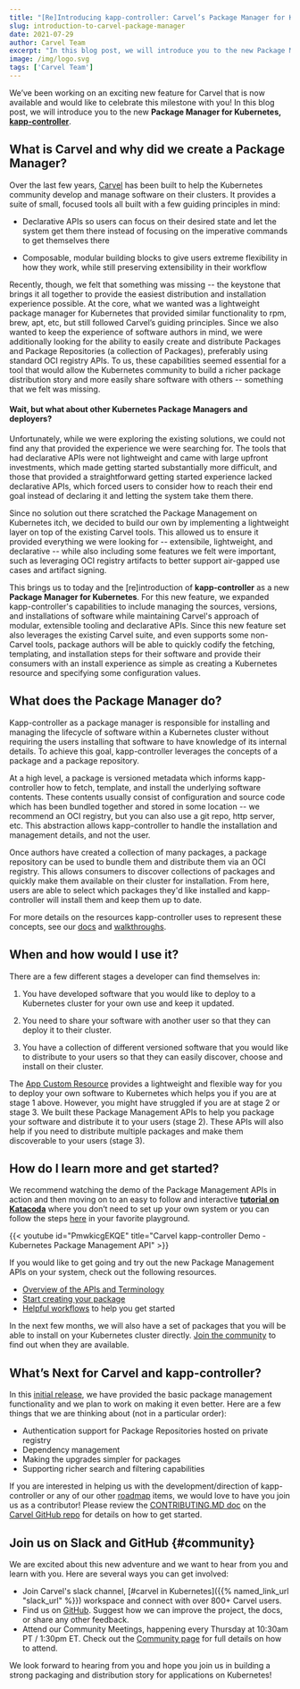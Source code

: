 ```yaml
---
title: "[Re]Introducing kapp-controller: Carvel’s Package Manager for Kubernetes"
slug: introduction-to-carvel-package-manager
date: 2021-07-29
author: Carvel Team
excerpt: "In this blog post, we will introduce you to the new Package Manager for Kubernetes, kapp-controller..."
image: /img/logo.svg
tags: ['Carvel Team']
---
```


We’ve been working on an exciting new feature for Carvel that is now available and would like to celebrate this milestone with you! In this blog post, we will introduce you to the new **Package Manager for Kubernetes, [kapp-controller](/kapp-controller/)**.

## What is Carvel and why did we create a Package Manager?

Over the last few years, [Carvel](/) has been built to help the Kubernetes community develop and manage software on their clusters. It provides a suite of small, focused tools all built with a few guiding principles in mind:

* Declarative APIs so users can focus on their desired state and let the system get them there instead of focusing on the imperative commands to get themselves there

* Composable, modular building blocks to give users extreme flexibility in how they work, while still preserving extensibility in their workflow

Recently, though, we felt that something was missing -- the keystone that brings it all together to provide the easiest distribution and installation experience possible. At the core, what we wanted was a lightweight package manager for Kubernetes that provided similar functionality to rpm, brew, apt, etc, but still followed Carvel’s guiding principles. Since we also wanted to keep the experience of software authors in mind, we were additionally looking for the ability to easily create and distribute Packages and Package Repositories (a collection of Packages), preferably using standard OCI registry APIs. To us, these capabilities seemed essential for a tool that would allow the Kubernetes community to build a richer package distribution story and more easily share software with others -- something that we felt was missing.

#### Wait, but what about other Kubernetes Package Managers and deployers?

Unfortunately, while we were exploring the existing solutions, we could not find any that provided the experience we were searching for. The tools that had declarative APIs were not lightweight and came with large upfront investments, which made getting started substantially more difficult, and those that provided a straightforward getting started experience lacked declarative APIs, which forced users to consider how to reach their end goal instead of declaring it and letting the system take them there.

Since no solution out there scratched the Package Management on Kubernetes itch, we decided to build our own by implementing a lightweight layer on top of the existing Carvel tools. This allowed us to ensure it provided everything we were looking for -- extensibile, lightweight, and declarative -- while also including some features we felt were important, such as leveraging OCI registry artifacts to better support air-gapped use cases and artifact signing.

This brings us to today and the [re]introduction of **kapp-controller** as a new **Package Manager for Kubernetes**. For this new feature, we expanded kapp-controller's capabilities to include managing the sources, versions, and installations of software while maintaining Carvel's approach of modular, extensible tooling and declarative APIs. Since this new feature set also leverages the existing Carvel suite, and even supports some non-Carvel tools, package authors will be able to quickly codify the fetching, templating, and installation steps for their software and provide their consumers with an install experience as simple as creating a Kubernetes resource and specifying some configuration values.

## What does the Package Manager do?

Kapp-controller as a package manager is responsible for installing and managing the lifecycle of software within a Kubernetes cluster without requiring the users installing that software to have knowledge of its internal details. To achieve this goal, kapp-controller leverages the concepts of a package and a package repository.

At a high level, a package is versioned metadata which informs kapp-controller how to fetch, template, and install the underlying software contents. These contents usually consist of configuration and source code which has been bundled together and stored in some location --  we recommend an OCI registry, but you can also use a git repo, http server, etc. This abstraction allows kapp-controller to handle the installation and management details, and not the user.

Once authors have created a collection of many packages, a package repository can be used to bundle them and distribute them via an OCI registry. This allows consumers to discover collections of packages and quickly make them available on their cluster for installation. From here, users are able to select which packages they'd like installed and kapp-controller will install them and keep them up to date.

For more details on the resources kapp-controller uses to represent these concepts, see our [docs](/kapp-controller/docs/latest/packaging/#terminology) and [walkthroughs](/kapp-controller/#examples).

## When and how would I use it?

There are a few different stages a developer can find themselves in:

1. You have developed software that you would like to deploy to a Kubernetes cluster for your own use and keep it updated.

2. You need to share your software with another user so that they can deploy it to their cluster.

3. You have a collection of different versioned software that you would like to distribute to your users so that they can easily discover, choose and install on their cluster.

The [App Custom Resource](/kapp-controller/docs/latest/app-spec/) provides a lightweight and flexible way for you to deploy your own software to Kubernetes which helps you if you are at stage 1 above. However, you might have struggled if you are at stage 2 or stage 3. We built these Package Management APIs to help you package your software and distribute it to your users (stage 2). These APIs will also help if you need to distribute multiple packages and make them discoverable to your users (stage 3).

## How do I learn more and get started?

We recommend watching the demo of the Package Management APIs in action and then moving on to an easy to follow and interactive **[tutorial on Katacoda](https://katacoda.com/carvel/scenarios/kapp-controller-package-management)** where you don’t need to set up your own system or you can follow the steps [here](/kapp-controller/docs/latest/packaging-tutorial/) in your favorite playground.

{{< youtube id="PmwkicgEKQE" title="Carvel kapp-controller Demo - Kubernetes Package Management API" >}}

If you would like to get going and try out the new Package Management APIs on your system, check out the following resources.

* [Overview of the APIs and Terminology](/kapp-controller/docs/latest/packaging/)
* [Start creating your package](/kapp-controller/docs/latest/package-authoring/)
* [Helpful workflows](/kapp-controller/#examples) to help you get started

In the next few months, we will also have a set of packages that you will be able to install on your Kubernetes cluster directly. [Join the community](#community) to find out when they are available.

## What’s Next for Carvel and kapp-controller?

In this [initial release](https://github.com/vmware-tanzu/carvel-kapp-controller/releases/tag/v0.20.0), we have provided the basic package management functionality and we plan to work on making it even better. Here are a few things that we are thinking about (not in a particular order):

* Authentication support for Package Repositories hosted on private registry
* Dependency management
* Making the upgrades simpler for packages
* Supporting richer search and filtering capabilities

If you are interested in helping us with the development/direction of kapp-controller or any of our other [roadmap](https://github.com/vmware-tanzu/carvel/blob/develop/ROADMAP.md) items, we would love to have you join us as a contributor! Please review the [CONTRIBUTING.MD doc](https://github.com/vmware-tanzu/carvel/blob/develop/CONTRIBUTING.md) on the [Carvel GitHub repo](https://github.com/vmware-tanzu/carvel) for details on how to get started.

## Join us on Slack and GitHub {#community}

We are excited about this new adventure and we want to hear from you and learn with you. Here are several ways you can get involved:

* Join Carvel's slack channel, [#carvel in Kubernetes]({{% named_link_url "slack_url" %}}) workspace and connect with over 800+ Carvel users.
* Find us on [GitHub](https://github.com/vmware-tanzu/carvel). Suggest how we can improve the project, the
docs, or share any other feedback.
* Attend our Community Meetings, happening every Thursday at 10:30am PT / 1:30pm ET. Check out the [Community page](/community/) for full details on how to attend.

We look forward to hearing from you and hope you join us in building a strong packaging and distribution story for applications on Kubernetes!
